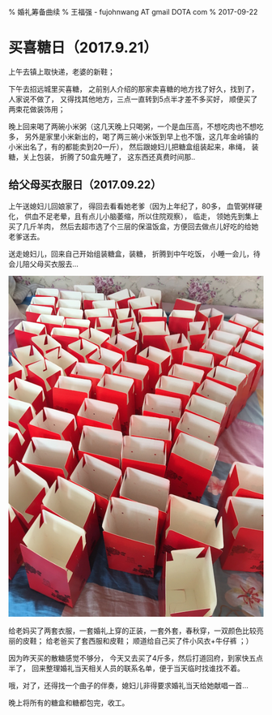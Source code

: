 % 婚礼筹备曲续
% 王福强 - fujohnwang AT gmail DOTA com
% 2017-09-22



# 买喜糖日（2017.9.21）

上午去镇上取快递，老婆的新鞋；

下午去招远城里买喜糖， 之前别人介绍的那家卖喜糖的地方找了好久，找到了，人家说不做了， 又得找其他地方，三点一直转到5点半才差不多买好， 顺便买了两束花做装饰用；

晚上回来喝了两碗小米粥（这几天晚上只喝粥，一个是血压高，不想吃肉也不想吃多， 另外是家里小米新出的，喝了两三碗小米饭到早上也不饿，这几年金岭镇的小米出名了，有的都能卖到20一斤）， 然后跟媳妇儿把糖盒组装起来，串绳， 装糖，关上包装， 折腾了50盒先睡了， 这东西还真费时间那..



## 给父母买衣服日（2017.09.22）

上午送媳妇儿回娘家了， 得回去看看她老爹（因为上年纪了，80多， 血管粥样硬化， 供血不足老晕，且有点儿小脑萎缩，所以住院观察）， 临走， 领她先到集上买了几斤羊肉， 然后去超市选了个三层的保温饭盒，方便回去做点儿好吃的给她老爹送去。 

送走媳妇儿，回来自己开始组装糖盒，装糖， 折腾到中午吃饭， 小睡一会儿，待会儿陪父母买衣服去...

![](images/candy-box.png)

给老妈买了两套衣服，一套婚礼上穿的正装，一套外套，春秋穿，一双颜色比较亮丽的皮鞋； 给老爸买了套西服和皮鞋； 顺道给自己买了件小风衣+牛仔裤 ；） 

因为昨天买的散糖感觉不够分， 今天又去买了4斤多，然后打道回府，到家快五点半了， 回来整理婚礼当天相关人员的联系名单，便于当天临时找谁找不着。

哦，对了，还得找一个曲子的伴奏，媳妇儿非得要求婚礼当天给她献唱一首...

晚上将所有的糖盒和糖都包完，收工。























